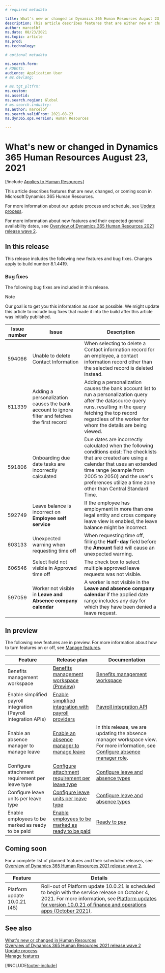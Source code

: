 ```yaml
---
# required metadata

title: What's new or changed in Dynamics 365 Human Resources August 23, 2021
description: This article describes features that are either new or changed in Microsoft Dynamics 365 Human Resources for August 23, 2021.
author: marcelbf
ms.date: 08/23/2021
ms.topic: article
ms.prod:
ms.technology:

# optional metadata

ms.search.form:
# ROBOTS:
audience: Application User
# ms.devlang:

# ms.tgt_pltfrm:
ms.custom:
ms.assetid:
ms.search.region: Global
# ms.search.industry:
ms.author: marcelbf
ms.search.validFrom: 2021-08-23
ms.dyn365.ops.version: Human Resources

---
```


# What's new or changed in Dynamics 365 Human Resources August 23, 2021

[!include [Applies to Human Resources](../includes/applies-to-hr.md)]

This article describes features that are new, changed, or coming soon in Microsoft Dynamics 365 Human Resources.

For more information about our update process and schedule, see [Update process](hr-admin-setup-update-process.md).

For more information about new features and their expected general availability dates, see [Overview of Dynamics 365 Human Resources 2021 release wave 2](/dynamics365-release-plan/2021wave2/human-resources/dynamics365-human-resources/).

## In this release

This release includes the following new features and bug fixes. Changes apply to build number 8.1.4419.

### Bug fixes

The following bug fixes are included in this release.

> [!NOTE]
> Our goal is to get you this information as soon as possible. We might update this article to include bug fixes that made it into the build after this article was initially published.

| Issue number | Issue | Description |
| --- | --- | --- |
| 594066 | Unable to delete Contact Information | When selecting to delete a Contact information record for an employee, a contact information record other than the selected record is deleted instead. |
| 611339 | Adding a personalization causes the bank account to ignore filter and fetches the first record | Adding a personalization causes the bank account list to run a personalization query after the datasource query runs, resulting in the query fetching the top record regardless of the worker for whom the details are being viewed. |
| 591806 | Onboarding due date tasks are incorrectly calculated | Due dates are incorrectly calculated when the following conditions exist:  The checklists that are created are using a calendar that uses an extended time range (example from 2005 to 2050) and the user's preferences utilize a time zone other than Central Standard Time. |   
| 592749 | Leave balance is incorrect on **Employee self service** | If the employee has employment in more than one legal entity and cross company leave view is enabled, the leave balance might be incorrect. |
| 603133 | Unexpected warning when requesting time off | When requesting time off, filling the **Half-day** field before the **Amount** field will cause an unexpected warning. |
| 606546 | Select field not visible in Approved time off | The check box to select multiple approved leave requests was not visible. |
| 597059 | Worker not visible in **Leave and Absence company calendar** | A worker is not visible in the **Leave and absence company calendar** if the applied date range includes any day for which they have been denied a leave request. |


## In preview

The following new features are in preview. For more information about how to turn features on or off, see [Manage features](hr-admin-manage-features.md).

| Feature | Release plan | Documentation |
| --- | --- | --- |
| Benefits management workspace | [Benefits management workspace (Preview)](/dynamics365-release-plan/2020wave2/human-resources/dynamics365-human-resources/benefits-management-workspace) | [Benefits management workspace](hr-benefits-management-workspace.md) |
| Enable simplified payroll integration (Payroll integration APIs) | [Enable simplified integration with payroll providers](/dynamics365-release-plan/2021wave1/human-resources/dynamics365-human-resources/enable-simplified-integration-payroll-providers) | [Payroll integration API](hr-admin-integration-payroll-api-introduction.md)|
| Enable an absence manager to manage leave | [Enable an absence manager to manage leave](/dynamics365-release-plan/2021wave1/human-resources/dynamics365-human-resources/enable-absence-manager-manage-leave) | In this release, we are updating the absence manager workspace view. For more information, see [Configure absence manager role](https://go.microsoft.com/fwlink/?linkid=2168107). |
| Configure attachment requirement per leave type | [Configure attachment requirement per leave type](/dynamics365-release-plan/2021wave1/human-resources/dynamics365-human-resources/mandate-attachments-specific-leave-types) |[Configure leave and absence types](https://go.microsoft.com/fwlink/?linkid=2168108)|
| Configure leave units per leave type | [Configure leave units per leave type](/dynamics365-release-plan/2021wave1/human-resources/dynamics365-human-resources/configure-leave-units-per-leave-type) |[Configure leave and absence types](https://go.microsoft.com/fwlink/?linkid=2168215)|
| Enable employees to be marked as ready to be paid | [Enable employees to be marked as ready to be paid](/dynamics365-release-plan/2021wave1/human-resources/dynamics365-human-resources/enable-employees-be-marked-as-ready-pay) | [Ready to pay](/dynamics365/human-resources/hr-compensation-payroll) |

## Coming soon

For a complete list of planned features and their scheduled releases, see [Overview of Dynamics 365 Human Resources 2021 release wave 2](/dynamics365-release-plan/2021wave2/human-resources/dynamics365-human-resources/).

| Feature | Details |
| --- | --- |
| Platform update 10.0.21 (45) | Roll-out of Platform update 10.0.21 is scheduled to begin with the service release on October 4, 2021. For more information, see [Platform updates for version 10.0.21 of finance and operations apps (October 2021)](/dynamics365/fin-ops-core/dev-itpro/get-started/whats-new-platform-updates-10-0-21). |

## See also

[What's new or changed in Human Resources](hr-admin-whats-new.md)</br>
[Overview of Dynamics 365 Human Resources 2021 release wave 2](/dynamics365-release-plan/2021wave2/human-resources/dynamics365-human-resources/)</br>
[Update process](hr-admin-setup-update-process.md)</br>
[Manage features](hr-admin-manage-features.md)

[!INCLUDE[footer-include](../includes/footer-banner.md)]

